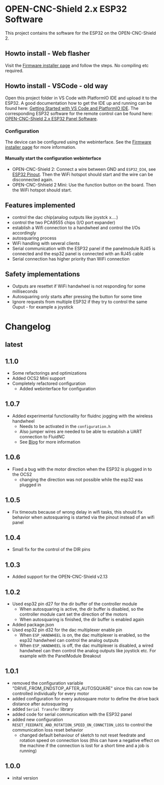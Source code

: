 # OPEN-CNC-Shield 2.x ESP32 Software

This project contains the software for the ESP32 on the OPEN-CNC-Shield 2.

## Howto install - Web flasher
Visit the [Firmware installer page](https://timo1235.github.io/ocs2.x-esp32-software/) and follow the steps. No compiling etc required.

## Howto install - VSCode - old way

Open this project folder in VS Code with PlatformIO IDE and upload it to the ESP32. A good documentation how to get the IDE up and running can be found here:
[Getting Started with VS Code and PlatformIO IDE](https://randomnerdtutorials.com/vs-code-platformio-ide-esp32-esp8266-arduino/).
The corresponding ESP32 software for the remote control can be found here: [OPEN-CNC-Shield 2.x ESP32 Panel Software](https://github.com/timo1235/-ocs2.x-esp32-panel-software-).

### Configuration

The device can be configured using the webinterface. See the [Firmware installer page](https://timo1235.github.io/ocs2.x-esp32-software/) for more information.

#### Manually start the configuration webinterface
- OPEN-CNC-Shield 2: Connect a wire between GND and `ESP32_D34`, see [ESP32 Pinout](https://docs.timos-werkstatt.de/open-cnc-shield-2/mainboard/anschluesse-jumper#esp32-pinout). 
Then the WiFi hotspot should start and the wire can be disconnected again.
- OPEN-CNC-Shhield 2 Mini: Use the function button on the board. Then the WiFi hotspot should start.

## Features implemented

- control the dac chip(analog outputs like joystck x....)
- control the two PCA9555 chips (I/O port expander)
- establish a Wifi connection to a handwheel and control the I/Os accordingly
- autosquaring process
- WiFi handling with several clients
- Serial communication with the ESP32 panel if the panelmodule RJ45 is connected and the esp32 panel is connected with an RJ45 cable
- Serial connection has higher priority than WiFi connection

## Safety implementations

- Outputs are resettet if WiFi handwheel is not responding for some milliseconds
- Autosquaring only starts after pressing the button for some time
- Ignore requests from multiple ESP32 if they try to control the same Ouput - for example a joystick

# Changelog

## latest

## 1.1.0
- Some refactorings and optimizations
- Added OCS2 Mini support
- Completely refactored configuration
  - Added webinterface for configuration

## 1.0.7
- Added experimental functionality for fluidnc jogging with the wireless handwheel
  - Needs to be activated in the `configuration.h`
  - Also jumper wires are needed to be able to establish a UART connection to FluidNC
  - See [Blog](https://blog.altholtmann.com/fluidnc-jogging-mit-wireless-handrad/) for more information

## 1.0.6

- Fixed a bug with the motor direction when the ESP32 is plugged in to the OCS2
  - changing the direction was not possible while the esp32 was plugged in

## 1.0.5

- Fix timeouts because of wrong delay in wifi tasks, this should fix behavior when autosquaring is started via the pinout instead of an wifi panel

## 1.0.4

- Small fix for the control of the DIR pins

## 1.0.3

- Added support for the OPEN-CNC-Shield v2.13

## 1.0.2

- Used esp32 pin d27 for the dir buffer of the controller module
  - When autosquaring is active, the dir buffer is disabled, so the controller module cant set the direction of the motors
  - When autosquaring is finished, the dir buffer is enabled again
- Added package.json
- Used esp32 pin d32 for the dac multiplexer enable pin
  - When `ESP_HANDWHEEL` is on, the dac multiplexer is enabled, so the esp32 handwheel can control the analog outputs
  - When `ESP_HANDWHEEL` is off, the dac multiplexer is disabled, a wired handwheel can then control the analog outputs like joystick etc. For example with the PanelModule Breakout

## 1.0.1

- removed the configuration variable "DRIVE_FROM_ENDSTOP_AFTER_AUTOSQUARE" since this can now be controlled individually for every motor
- added configuration for every autosquare motor to define the drive back distance after autosquaring
- added `Serial Transfer` library
- added code for serial communication with the ESP32 panel
- added new configuration `RESET_FEEDRATE_AND_ROTATION_SPEED_ON_CONNCTION_LOSS` to control the communication loss reset behavior
  - changed default behaviour of sketch to not reset feedrate and rotation speed on connection loss (this can have a negative effect on the machine if the connection is lost for a short time and a job is running)

## 1.0.0

- inital version
